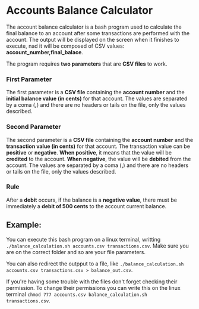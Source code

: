 # Accounts Balance Calculator
The account balance calculator is a bash program used to calculate the final balance to an account after some transactions are performed with the account. The output will be displayed on the screen when it finishes to execute, nad it will be composed of CSV values: __account_number,final_balace__.

The program requires **two parameters** that are **CSV files** to work.

### First Parameter
The first parameter is a **CSV file** containing the __account number__ and the __initial balance value (in cents)__ for that account. The values are separated by a coma (__,__) and there are no headers or tails on the file, only the values described.

### Second Parameter
The second parameter is a __CSV file__ containing the __account number__ and the __transaction value (in cents)__ for that account. The transaction value can be __positive__ or __negative__. __When positive__, it means that the value will be __credited__ to the account. __When negative__, the value will be __debited__ from the account. The values are separated by a coma (__,__) and there are no headers or tails on the file, only the values described.

### Rule
After a __debit__ occurs, if the balance is a __negative value__, there must be immediately a __debit of 500 cents__ to the account current balance.

## Example:
You can execute this bash program on a linux terminal, writting `./balance_calculation.sh accounts.csv transactions.csv`. Make sure you are on the correct folder and so are your file parameters.

You can also redirect the outpput to a file, like `./balance_calculation.sh accounts.csv transactions.csv > balance_out.csv`.

If you're having some trouble with the files don't forget checking their permission. To change their permissions you can write this on the linux terminal `chmod 777 accounts.csv balance_calculation.sh transactions.csv`.
